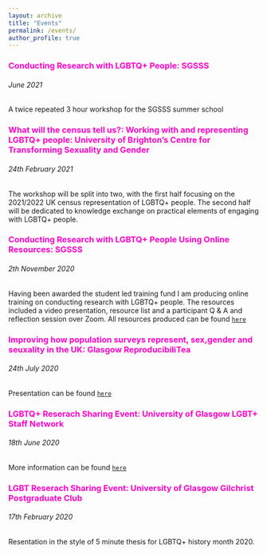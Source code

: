 ```yaml
---
layout: archive
title: "Events"
permalink: /events/
author_profile: true
---
```


### <span style="color:#FF00CC ">Conducting Research with LGBTQ+ People: SGSSS </span>
###### June 2021  
A twice repeated 3 hour workshop for the SGSSS summer school

###  <span style="color:#FF00CC ">What will the census tell us?: Working with and representing LGBTQ+ people: University of Brighton’s Centre for Transforming Sexuality and Gender </span>
###### 24th February 2021  
The workshop will be split into two, with the first half focusing on the 2021/2022 UK census representation of LGBTQ+ people. The second half will be dedicated to knowledge exchange on practical elements of engaging with LGBTQ+ people. 

### <span style="color:#FF00CC ">Conducting Research with LGBTQ+ People Using Online Resources: SGSSS   </span>
###### 2th November 2020  
Having been awarded the student led training fund I am producing online training on conducting research with LGBTQ+ people. The resources included a video presentation, resource list and a participant Q & A and reflection session over Zoom. All resources produced can be found [`here`](https://lgbtqsocsci.weebly.com/) 

### <span style="color:#FF00CC ">Improving how population surveys represent, sex,gender and seuxality in the UK: Glasgow ReproducibiliTea </span>
###### 24th July 2020 
Presentation can be found [`here`](https://www.youtube.com/watch?v=SNNzXhIWA0I&ab_channel=GlasgowReproducibiliTea)  

### <span style="color:#FF00CC ">LGBTQ+ Reserach Sharing Event: University of Glasgow LGBT+ Staff Network </span>
###### 18th June 2020
More information can be found [`here`](https://www.facebook.com/events/679643939546338/) 

### <span style="color:#FF00CC ">LGBT Reserach Sharing Event: University of Glasgow Gilchrist Postgraduate Club </span>
###### 17th February 2020
Resentation in the style of 5 minute thesis for LGBTQ+ history month 2020. 